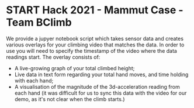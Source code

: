# START Hack 2021 - Mammut Case - Team BClimb

We provide a jupyer notebook script which takes sensor data and creates various overlays for your climbing video that matches the data. In order to use you will need to specify the timestamp of the video where the data readings start. The overlay consists of:
- A live-growing graph of your total climbed height;
- Live data in text form regarding your total hand moves, and time holding with each hand;
- A visualisation of the magnitude of the 3d-acceleration reading from each hand (it was difficult for us to sync this data with the video for our demo, as it's not clear when the climb starts.)
